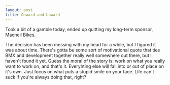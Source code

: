 ```yaml
---
layout: post
title: Onward and Upward
---
```


<p>Took a bit of a gamble today, ended up quitting my long-term sponsor, Macneil Bikes.</p> 

The decision has been messing with my head for a while, but I figured it was about time. There's gotta be some sort of motivational quote that ties BMX and development together really well somewhere out there, but I haven't found it yet. Guess the moral of the story is: work on what you really want to work on, and that's it. Everyhting else will fall into or out of place on it's own. Just focus on what puts a stupid smile on your face. Life can't suck if you're always doing that, right?